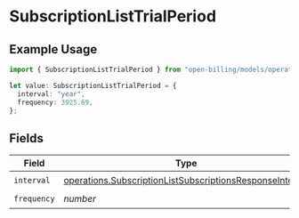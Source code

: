 # SubscriptionListTrialPeriod

## Example Usage

```typescript
import { SubscriptionListTrialPeriod } from "open-billing/models/operations";

let value: SubscriptionListTrialPeriod = {
  interval: "year",
  frequency: 3925.69,
};
```

## Fields

| Field                                                                                                                                | Type                                                                                                                                 | Required                                                                                                                             | Description                                                                                                                          |
| ------------------------------------------------------------------------------------------------------------------------------------ | ------------------------------------------------------------------------------------------------------------------------------------ | ------------------------------------------------------------------------------------------------------------------------------------ | ------------------------------------------------------------------------------------------------------------------------------------ |
| `interval`                                                                                                                           | [operations.SubscriptionListSubscriptionsResponseInterval](../../models/operations/subscriptionlistsubscriptionsresponseinterval.md) | :heavy_check_mark:                                                                                                                   | N/A                                                                                                                                  |
| `frequency`                                                                                                                          | *number*                                                                                                                             | :heavy_check_mark:                                                                                                                   | N/A                                                                                                                                  |